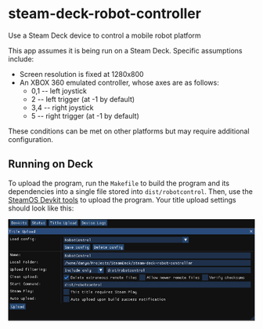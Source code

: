 # steam-deck-robot-controller
Use a Steam Deck device to control a mobile robot platform

This app assumes it is being run on a Steam Deck.
Specific assumptions include:

- Screen resolution is fixed at 1280x800
- An XBOX 360 emulated controller, whose axes are as follows:
  - 0,1 -- left joystick
  - 2 -- left trigger (at -1 by default)
  - 3,4 -- right joystick
  - 5 -- right trigger (at -1 by default)

These conditions can be met on other platforms but may require additional configuration.

## Running on Deck

To upload the program, run the `Makefile` to build the program and its dependencies into a single file stored into `dist/robotcontrol`.
Then, use the [SteamOS Devkit tools](https://partner.steamgames.com/doc/steamdeck/loadgames) to upload the program.
Your title upload settings should look like this:

![Upload settings](images/upload_config.png)